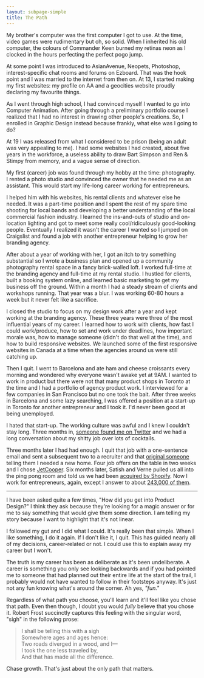 ```yaml
---
layout: subpage-simple
title: The Path
---
```

My brother's computer was the first computer I got to use. At the time, video games were rudimentary but oh, so solid. When I inherited his old computer, the colours of Commander Keen burned my retinas neon as I clocked in the hours perfecting the perfect pogo jump. 

At some point I was introduced to AsianAvenue, Neopets, Photoshop, interest-specific chat rooms and forums on Ezboard. That was the hook point and I was married to the internet from then on. At 13, I started making my first websites: my profile on AA and a geocities website proudly declaring my favourite things.

As I went through high school, I had convinced myself I wanted to go into Computer Animation. After going through a preliminary portfolio course I realized that I had no interest in drawing other people's creations. So, I enrolled in Graphic Design instead because frankly, what else was I going to do?

At 19 I was released from what I considered to be prison (being an adult was very appealing to me). I had some websites I had created, about five years in the workforce, a useless ability to draw Bart Simpson and Ren & Stimpy from memory, and a vague sense of direction. 

My first (career) job was found through my hobby at the time: photography. I rented a photo studio and convinced the owner that he needed me as an assistant. This would start my life-long career working for entrepreneurs.

I helped him with his websites, his rental clients and whatever else he needed. It was a part-time position and I spent the rest of my spare time shooting for local bands and developing a better understanding of the local commercial fashion industry. I learned the ins-and-outs of studio and on-location lighting and got to meet some really cool/ridiculously good-looking people. Eventually I realized it wasn't the career I wanted so I jumped on Craigslist and found a job with another entrepreneur helping to grow her branding agency. 

After about a year of working with her, I got an itch to try something substantial so I wrote a business plan and opened up a community photography rental space in a fancy brick-walled loft. I worked full-time at the branding agency and full-time at my rental studio. I hustled for clients, built a booking system online, and learned basic marketing to get my business off the ground. Within a month I had a steady stream of clients and workshops running. That year was a blur. I was working 60-80 hours a week but it never felt like a sacrifice. 

I closed the studio to focus on my design work after a year and kept working at the branding agency. These three years were three of the most influential years of my career. I learned how to work with clients, how fast I could work/produce, how to set and work under deadlines, how important morale was, how to manage someone (didn't do that well at the time), and how to build responsive websites. We launched some of the first responsive websites in Canada at a time when the agencies around us were still catching up.

Then I quit. I went to Barcelona and ate ham and cheese croissants every morning and wondered why everyone wasn't awake yet at 9AM. I wanted to work in product but there were not that many product shops in Toronto at the time and I had a portfolio of agency product work. I interviewed for a few companies in San Francisco but no one took the bait. After three weeks in Barcelona and some lazy searching, I was offered a position at a start-up in Toronto for another entrepreneur and I took it. I'd never been good at being unemployed.

I hated that start-up. The working culture was awful and I knew I couldn't stay long. Three months in, <a href="https://twitter.com/verneho">someone found me on Twitter</a> and we had a long conversation about my shitty job over lots of cocktails.

Three months later I had had enough. I quit that job with a one-sentence email and sent a subsequent two to a recruiter and that <a href="https://twitter.com/verneho">original someone</a> telling them I needed a new home. Four job offers on the table in two weeks and I chose <a href="http://twitter.com/jetcooper">JetCooper</a>. Six months later, Satish and Verne pulled us all into the ping pong room and told us we had been <a href="http://jetcooper.com">acquired by Shopify</a>. Now I work for entrepreneurs, again, except I answer to about <a href="https://press.shopify.com/">243,000 of them</a>.

<hr class="small">

I have been asked quite a few times, "How did you get into Product Design?" I think they ask because they're looking for a magic answer or for me to say something that would give them some direction. I am telling my story because I want to highlight that it's not linear.

I followed my gut and I did what I could. It's really been that simple. When I like something, I do it again. If I don't like it, I quit. This has guided nearly all of my decisions, career-related or not. I could use this to explain away my career but I won't.

The truth is my career has been as deliberate as it's been undeliberate. A career is something you only see looking backwards and if you had pointed me to someone that had planned out their entire life at the start of the trail, I probably would not have wanted to follow in their footsteps anyway. It's just not any fun knowing what's around the corner. Ah yes, <em>"fun."</em>

Regardless of what path you choose, you'll learn and it'll feel like you chose that path. Even then though, I doubt you would <em>fully</em> believe that you chose it. Robert Frost succinctly captures this feeling with the singular word, "sigh" in the following prose:

<blockquote class="large">
	<p>I shall be telling this with a sigh
	<br>Somewhere ages and ages hence:
	<br>Two roads diverged in a wood, and I—
	<br>I took the one less traveled by,
	<br>And that has made all the difference.</p>
</blockquote>

Chase growth. That's just about the only path that matters.
